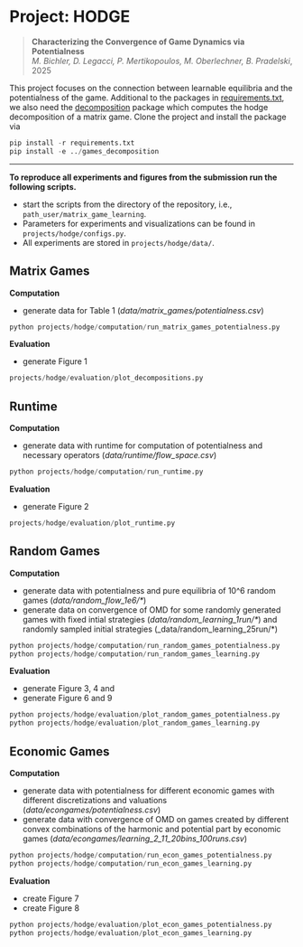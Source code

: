 # Project: HODGE <br>

> **Characterizing the Convergence of Game Dynamics via Potentialness** <br> 
>*M. Bichler, D. Legacci, P. Mertikopoulos, M. Oberlechner, B. Pradelski*, 2025

This project focuses on the connection between learnable equilibria and the potentialness of the game.
Additional to the packages in [requirements.txt](../../requirements.txt), we also need the [decomposition](https://github.com/MOberlechner/games_decomposition) package which computes the hodge decomposition of a matrix game.
Clone the project and install the package via
```python
pip install -r requirements.txt
pip install -e ../games_decomposition
```
---
**To reproduce all experiments and figures from the submission run the following scripts.**
- start the scripts from the directory of the repository, i.e., `path_user/matrix_game_learning`.
- Parameters for experiments and visualizations can be found in `projects/hodge/configs.py`. <br>
- All experiments are stored in `projects/hodge/data/`. <br>

## Matrix Games
**Computation**
- generate data for Table 1 (_data/matrix_games/potentialness.csv_)
```python
python projects/hodge/computation/run_matrix_games_potentialness.py 
```
**Evaluation**
- generate Figure 1
```python
projects/hodge/evaluation/plot_decompositions.py 
```

## Runtime
**Computation**
- generate data with runtime for computation of potentialness and necessary operators (_data/runtime/flow_space.csv_)
```python
python projects/hodge/computation/run_runtime.py 
```
**Evaluation**
- generate Figure 2
```python
projects/hodge/evaluation/plot_runtime.py 
```

## Random Games
**Computation**
- generate data with potentialness and pure equilibria of 10^6 random games (_data/random_flow_1e6/*_)
- generate data on convergence of OMD for some randomly generated games with fixed intial strategies (_data/random_learning_1run/*_) and randomly sampled initial strategies (_data/random_learning_25run/*)
```python
python projects/hodge/computation/run_random_games_potentialness.py 
python projects/hodge/computation/run_random_games_learning.py 
```
**Evaluation**
- generate Figure 3, 4 and 
- generate Figure 6 and 9
```python
python projects/hodge/evaluation/plot_random_games_potentialness.py 
python projects/hodge/evaluation/plot_random_games_learning.py 
```
## Economic Games
**Computation**
- generate data with potentialness for different economic games with different discretizations and valuations (_data/econgames/potentialness.csv_)
- generate data with convergence of OMD on games created by different convex combinations of the harmonic and potential part by economic games (_data/econgames/learning_2_11_20bins_100runs.csv_)
```python
python projects/hodge/computation/run_econ_games_potentialness.py 
python projects/hodge/computation/run_econ_games_learning.py 
```
**Evaluation**
- create Figure 7
- create Figure 8
```python
python projects/hodge/evaluation/plot_econ_games_potentialness.py 
python projects/hodge/evaluation/plot_econ_games_learning.py 
```

